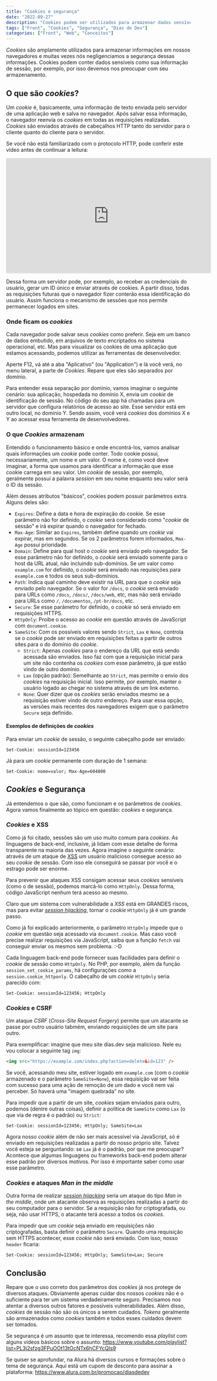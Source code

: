 ```yaml
---
title: "Cookies e segurança"
date: "2022-09-27"
description: "Cookies podem ser utilizados para armazenar dados sensíveis. Veja nesse artigo como lidar com a segurança de nossos cookies e proteger esses dados."
tags: ["Front", "Cookies", "Segurança", "Dias de Dev"]
categories: ["Front", "Web", "Conceitos"]
---
```


_Cookies_ são amplamente utilizados para armazenar informações em nossos navegadores e muitas vezes nós negligenciamos a segurança dessas informações. Cookies podem conter dados sensíveis como sua informação de sessão, por exemplo, por isso devemos nos preocupar com seu armazenamento.

## O que são _cookies_?

Um _cookie_ é, basicamente, uma informação de texto enviada pelo servidor de uma aplicação web e salva no navegador. Após salvar essa informação, o navegador reenvia os _cookies_ em todas as requisições realizadas. _Cookies_ são enviados através de cabeçalhos HTTP tanto do servidor para o cliente quanto do cliente para o servidor.

Se você não está familiarizado com o protocolo HTTP, pode conferir este vídeo antes de continuar a leitura:

<iframe width="560" height="315" src="https://www.youtube.com/embed/B2IWlnJ_dt0" title="YouTube video player" frameborder="0" allow="accelerometer; autoplay; clipboard-write; encrypted-media; gyroscope; picture-in-picture" allowfullscreen></iframe> 

Dessa forma um servidor pode, por exemplo, ao receber as credenciais do usuário, gerar um ID único e enviar através de cookies. A partir disso, todas as requisições futuras que o navegador fizer conterão essa identificação do usuário. Assim funciona o mecanismo de sessões que nos permite permanecer logados em sites.

### Onde ficam os _cookies_

Cada navegador pode salvar seus _cookies_ como preferir. Seja em um banco de dados embutido, em arquivos de texto encriptados no sistema operacional, etc. Mas para visualizar os cookies de uma aplicação que estamos acessando, podemos utilizar as ferramentas de desenvolvedor.

Aperte F12, vá até a aba "Aplicativo" (ou "Application") e lá você verá, no menu lateral, a parte de _Cookies_. Repare que eles são separados por domínio. 

Para entender essa separação por domínio, vamos imaginar o seguinte cenário: sua aplicação, hospedada no domínio X, envia um _cookie_ de identificação de sessão. No código do seu app há chamadas para um servidor que configura relatórios de acesso ao site. Esse servidor está em outro local, no domínio Y. Sendo assim, você verá _cookies_ dos domínios X e Y ao acessar essa ferramenta de desenvolvedores.

<ins class="adsbygoogle"
style="display:block; text-align:center;"
data-ad-layout="in-article"
data-ad-format="fluid"
data-ad-client="ca-pub-8918461095244552"
data-ad-slot="2366637560"></ins>
<script>
     (adsbygoogle = window.adsbygoogle || []).push({});
</script>

### O que _Cookies_ armazenam

Entendido o funcionamento básico e onde encontrá-los, vamos analisar quais informações um _cookie_ pode conter. Todo cookie possui, necessariamente, um nome e um valor. O nome é, como você deve imaginar, a forma que usamos para identificar a informação que esse cookie carrega em seu valor. Um _cookie_ de sessão, por exemplo, geralmente possui a palavra _session_ em seu nome enquanto seu valor será o ID da sessão.

Além desses atributos "básicos", cookies podem possuir parâmetros extra. Alguns deles são:

- `Expires`: Define a data e hora de expiração do cookie. Se esse parâmetro não for definido, o _cookie_ será considerado como "_cookie_ de sessão" e irá expirar quando o navegador for fechado.
- `Max-Age`: Similar ao `Expires`, também define quando um _cookie_ vai expirar, mas em segundos. Se os 2 parâmetros forem informados, `Max-Age` possui prioridade.
- `Domain`: Define para qual host o _cookie_ será enviado pelo navegador. Se esse parâmetro não for definido, o _cookie_ será enviado somente para o host da URL atual, não incluindo sub-domínios. Se um valor como `example.com` for definido, o _cookie_ será enviado nas requisições para `example.com` e todos os seus sub-domínios.
- `Path`: Indica qual caminho deve existir na URL para que o _cookie_ seja enviado pelo navegador. Se o valor for `/docs`, o _cookie_ será enviado para URLs como `/docs`, `/docs/`, `/docs/web`, etc, mas não será enviado para URLs como `/`, `/documentos`, `/pt-br/docs`, etc.
- `Secure`: Se esse parâmetro for definido, o _cookie_ só será enviado em requisições HTTPS.
- `HttpOnly`: Proibe o acesso ao _cookie_ em questão através de JavaScript com `document.cookie`. 
- `SameSite`: Com os possíveis valores sendo `Strict`, `Lax` e `None`, controla se o _cookie_ pode ser enviado em requisições feitas a partir de outros sites para o do domínio do _cookie_.
  - `Strict`: Apenas _cookies_ para o endereço da URL que está sendo acessada são enviados. Isso faz com que a requisição inicial para um site não contenha os _cookies_ com esse parâmetro, já que estão vindo de outro domínio.
  - `Lax` (opção padrão): Semelhante ao `Strict`, mas permite o envio dos _cookies_ na requisição inicial. Isso permite, por exemplo, manter o usuário logado ao chegar no sistema através de um link externo.
  - `None`: Quer dizer que os _cookies_ serão enviados mesmo se a requisição estiver vindo de outro endereço. Para usar essa opção, as versões mais recentes dos navegadores exigem que o parâmetro `Secure` seja definido.

#### Exemplos de definições de _cookies_

Para enviar um _cookie_ de sessão, o seguinte cabeçalho pode ser enviado:
```
Set-Cookie: sessionId=123456
```

Já para um _cookie_ permanente com duração de 1 semana:
```
Set-Cookie: nome=valor; Max-Age=604800
```

## _Cookies_ e Segurança

Já entendemos o que são, como funcionam e os parâmetros de _cookies_. Agora vamos finalmente ao tópico em questão: _cookies_ e segurança.

### _Cookies_ e XSS

Como já foi citado, sessões são um uso muito comum para _cookies_. As linguagens de back-end, inclusive, já lidam com esse detalhe de forma transparente na maioria das vezes. Agora imagine o seguinte cenário: através de um ataque de [XSS](https://www.youtube.com/watch?v=lntsVxPZibw) um usuário malicioso consegue acesso ao seu _cookie_ de sessão. Com isso ele conseguirá se passar por você e o estrago pode ser enorme.

Para prevenir que ataques XSS consigam acessar seus _cookies_ sensíveis (como o de sessão), podemos marcá-lo como `HttpOnly`. Dessa forma, código JavaScript nenhum terá acesso ao mesmo.

Claro que um sistema com vulnerabilidade a _XSS_ está em GRANDES riscos, mas para evitar [_session hijacking_](https://owasp.org/www-community/attacks/Session_hijacking_attack), tornar o _cookie_ `HttpOnly` já é um grande passo.

Como já foi explicado anteriormente, o parâmetro `HttpOnly` impede que o _cookie_ em questão seja acessado via `document.cookie`. Mas caso você precise realizar requisições via JavaScript, saiba que a função `fetch` vai conseguir enviar os mesmos sem problema. :-D

Cada linguagem back-end pode fornecer suas facilidades para definir o _cookie_ de sessão como `HttpOnly`. No PHP, por exemplo, além da função `session_set_cookie_params`, há configurações como a `session.cookie_httponly`. O cabeçalho de um _cookie_ `HttpOnly` seria parecido com:

```
Set-Cookie: sessionId=123456; HttpOnly
```

### _Cookies_ e CSRF

Um ataque _CSRF_ (_Cross-Site Request Forgery_) permite que um atacante se passe por outro usuário tabmém, enviando requisições de um site para outro.

Para exemplificar: imagine que meu site dias.dev seja malicioso. Nele eu vou colocar a seguinte tag `img`:
```html
<img src="https://example.com/index.php?action=delete&id=123" />
```
Se você, acessando meu site, estiver logado em `example.com` (com o _cookie_ armazenado e o parâmetro `SameSite=None`), essa requisição vai ser feita com sucesso para uma ação de remoção de um dado e você nem vai perceber. Só haverá uma "imagem quebrada" no site.

Para impedir que a partir de um site, _cookies_ sejam enviados para outro, podemos (dentre outras coisas), definir a política de `SameSite` como `Lax` (o que via de regra é o padrão) ou `Strict`:
```
Set-Cookie: sessionId=123456; HttpOnly; SameSite=Lax
```

Agora nosso _cookie_ além de não ser mais acessível via JavaScript, só é enviado em requisições realizadas a partir do nosso próprio site. Talvez você esteja se perguntando: se `Lax` já é o padrão, por que me preocupar? Acontece que algumas linguagens ou frameworks back-end podem alterar esse padrão por diversos motivos. Por isso é importante saber como usar esse parâmetro.

### _Cookies_ e ataques _Man in the middle_

Outra forma de realizar [_session hijacking_](https://owasp.org/www-community/attacks/Session_hijacking_attack) seria um ataque do tipo _Man in the middle_, onde um atacante observa as requisições realizadas a partir do seu computador para o servidor. Se a requisição não for criptografada, ou seja, não usar HTTPS, o atacante terá acesso a todos os _cookies_.

Para impedir que um _cookie_ seja enviado em requisições não criptografadas, basta definir o parâmetro `Secure`. Quando uma requisição sem HTTPS acontecer, esse _cookie_ não será enviado. Com isso, nosso `header` ficaria:

```
Set-Cookie: sessionId=123456; HttpOnly; SameSite=Lax; Secure
```

## Conclusão

Repare que o uso correto dos parâmetros dos _cookies_ já nos protege de diversos ataques. Obviamente apenas cuidar dos nossos _cookies_ não é o suficiente para ter um sistema verdadeiramente seguro. Precisamos nos atentar a diversos outros fatores e possíveis vulnerabilidades. Além disso, _cookies_ de sessão não são os únicos a serem cuidados. _Tokens_ geralmente são armazenados como _cookies_ também e todos esses cuidados devem ser tomados.

Se segurança é um assunto que te interessa, recomendo essa _playlist_ com alguns vídeos básicos sobre o assunto: <https://www.youtube.com/playlist?list=PL3j2sfzg3FPuOOt13tOcNTx6hCFYcQls9>

Se quiser se aprofundar, na Alura há diversos cursos e formações sobre o tema de segurança. Aqui está um cupom de desconto para assinar a plataforma:
<https://www.alura.com.br/promocao/diasdedev>
